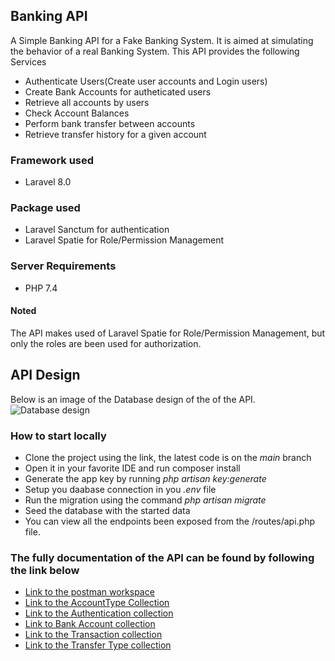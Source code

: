 ## Banking API

A Simple Banking API for a Fake Banking System. It is aimed at simulating the behavior of a real Banking System.
This API provides the following Services

- Authenticate Users(Create user accounts and Login users)
- Create Bank Accounts for autheticated users
- Retrieve all accounts by users
- Check Account Balances
- Perform bank transfer between accounts
- Retrieve transfer history for a given account

### Framework used
- Laravel 8.0

### Package used
- Laravel Sanctum for authentication
- Laravel Spatie for Role/Permission Management

### Server Requirements
- PHP 7.4
#### Noted
The API makes used of Laravel Spatie for Role/Permission Management, but only the roles are been used for authorization.
## API Design
Below is an image of the Database design of the of the API.
![Database design](public/assets/ER_Diagram.jpg)
### How to start locally
- Clone the project using the link, the latest code is on the *main* branch
- Open it in your favorite IDE and run composer install
- Generate the app key by running *php artisan key:generate*
- Setup you daabase connection in you *.env* file
- Run the migration using the command *php artisan migrate*
- Seed the database with the started data
- You can view all the endpoints been exposed from the /routes/api.php file.

### The fully documentation of the API can be found by following the link below
- [Link to the postman workspace](https://red-crater-101914.postman.co/workspace/69a59689-bdcf-4ac1-b486-b40d3b4b91ed)
- [Link to the AccountType Collection](https://documenter.getpostman.com/view/16937718/2s8YzRy2uh)
- [Link to the Authentication collection](https://documenter.getpostman.com/view/16937718/2s8YzRy2z7)
- [Link to Bank Account collection](https://documenter.getpostman.com/view/16937718/2s8YzRy2z8)
- [Link to the Transaction collection](https://documenter.getpostman.com/view/16937718/2s8YzRy2zA)
- [Link to the Transfer Type collection](https://documenter.getpostman.com/view/16937718/2s8YzRy2zB)


